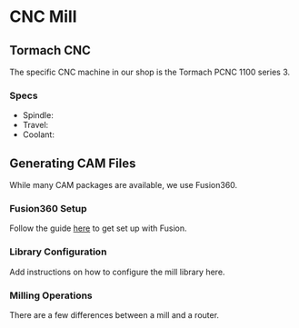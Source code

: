 # CNC Mill

## Tormach CNC

The specific CNC machine in our shop is the Tormach PCNC 1100 series 3. 

### Specs

- Spindle: 
- Travel: 
- Coolant: 

## Generating CAM Files

While many CAM packages are available, we use Fusion360.

### Fusion360 Setup

Follow the guide [here](../fusion360.md) to get set up with Fusion.

### Library Configuration

Add instructions on how to configure the mill library here.

### Milling Operations

There are a few differences between a mill and a router.
